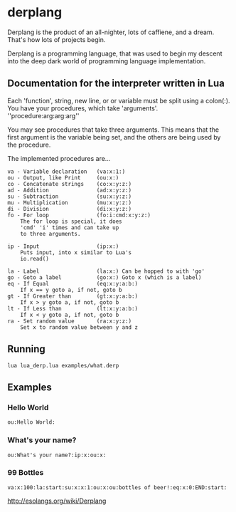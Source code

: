 derplang
===========================

Derplang is the product of an all-nighter, lots of caffiene, and a dream. That's how lots of projects begin.

Derplang is a programming language, that was used to begin my descent into the deep dark world of programming language implementation.

Documentation for the interpreter written in Lua
------------------------------------------------

Each 'function', string, new line, or or variable must be split using a colon(:). You have your procedures, which take 'arguments'. ''procedure:arg:arg:arg''

You may see procedures that take three arguments. This means that the first
argument is the variable being set, and the others are being used by the procedure.

The implemented procedures are...
```
va - Variable declaration 	(va:x:1:)
ou - Output, like Print 	(ou:x:)
co - Concatenate strings 	(co:x:y:z:)
ad - Addition				(ad:x:y:z:)
su - Subtraction			(su:x:y:z:)
mu - Multiplication			(mu:x:y:z:)
di - Division				(di:x:y:z:)
fo - For loop				(fo:i:cmd:x:y:z:) 
	The for loop is special, it does 
	'cmd' 'i' times and can take up 
	to three arguments.

ip - Input 					(ip:x:) 
	Puts input, into x similar to Lua's 
	io.read()

la - Label 					(la:x:) Can be hopped to with 'go'
go - Goto a label 			(go:x:) Goto x (which is a label)
eq - If Equal				(eq:x:y:a:b:) 
	If x == y goto a, if not, goto b
gt - If Greater than		(gt:x:y:a:b:) 
	If x > y goto a, if not, goto b
lt - If Less than			(lt:x:y:a:b:) 
	If x < y goto a, if not, goto b
ra - Set random value		(ra:x:y:z:) 
	Set x to random value between y and z
```

Running
-------
```
lua lua_derp.lua examples/what.derp
```

Examples
----------

### Hello World
```
ou:Hello World:
```

### What's your name?
```
ou:What's your name?:ip:x:ou:x:
```

### 99 Bottles
```
va:x:100:la:start:su:x:x:1:ou:x:ou:bottles of beer!:eq:x:0:END:start:
```

http://esolangs.org/wiki/Derplang
